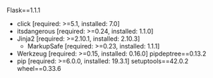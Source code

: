 Flask==1.1.1
  - click [required: >=5.1, installed: 7.0]
  - itsdangerous [required: >=0.24, installed: 1.1.0]
  - Jinja2 [required: >=2.10.1, installed: 2.10.3]
    - MarkupSafe [required: >=0.23, installed: 1.1.1]
  - Werkzeug [required: >=0.15, installed: 0.16.0]
pipdeptree==0.13.2
  - pip [required: >=6.0.0, installed: 19.3.1]
setuptools==42.0.2
wheel==0.33.6
